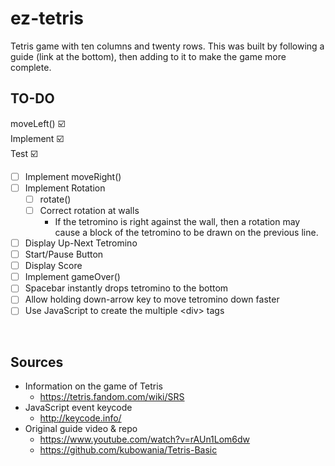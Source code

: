 # ez-tetris
Tetris game with ten columns and twenty rows.
This was built by following a guide (link at the bottom), then
adding to it to make the game more complete.
<br>

## TO-DO
moveLeft() :ballot_box_with_check:<br>
    Implement :ballot_box_with_check:<br>
    Test :ballot_box_with_check:
- [ ] Implement moveRight()
- [ ] Implement Rotation
    - [ ] rotate()
    - [ ] Correct rotation at walls
        - If the tetromino is right against the wall, then a rotation may<br>
          cause a block of the tetromino to be drawn on the previous line.
- [ ] Display Up-Next Tetromino
- [ ] Start/Pause Button
- [ ] Display Score
- [ ] Implement gameOver()
- [ ] Spacebar instantly drops tetromino to the bottom
- [ ] Allow holding down-arrow key to move tetromino down faster
- [ ] Use JavaScript to create the multiple \<div\> tags
<br>

## Sources
- Information on the game of Tetris
    - https://tetris.fandom.com/wiki/SRS
- JavaScript event keycode
    - http://keycode.info/
- Original guide video & repo
    - https://www.youtube.com/watch?v=rAUn1Lom6dw
    - https://github.com/kubowania/Tetris-Basic